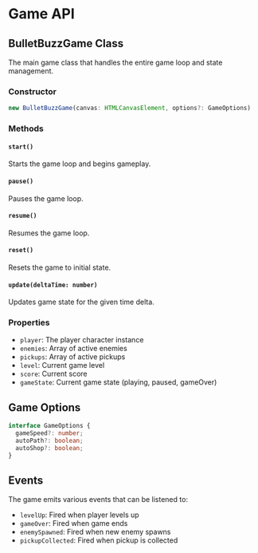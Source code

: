 # Game API

## BulletBuzzGame Class

The main game class that handles the entire game loop and state management.

### Constructor

```typescript
new BulletBuzzGame(canvas: HTMLCanvasElement, options?: GameOptions)
```

### Methods

#### `start()`
Starts the game loop and begins gameplay.

#### `pause()`
Pauses the game loop.

#### `resume()`
Resumes the game loop.

#### `reset()`
Resets the game to initial state.

#### `update(deltaTime: number)`
Updates game state for the given time delta.

### Properties

- `player`: The player character instance
- `enemies`: Array of active enemies
- `pickups`: Array of active pickups
- `level`: Current game level
- `score`: Current score
- `gameState`: Current game state (playing, paused, gameOver)

## Game Options

```typescript
interface GameOptions {
  gameSpeed?: number;
  autoPath?: boolean;
  autoShop?: boolean;
}
```

## Events

The game emits various events that can be listened to:

- `levelUp`: Fired when player levels up
- `gameOver`: Fired when game ends
- `enemySpawned`: Fired when new enemy spawns
- `pickupCollected`: Fired when pickup is collected 